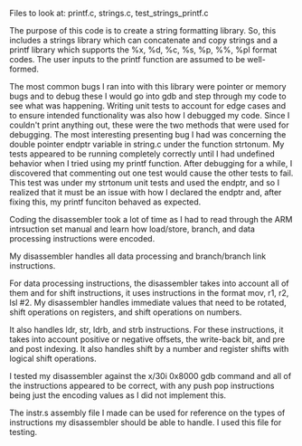 Files to look at: printf.c, strings.c, test_strings_printf.c

The purpose of this code is to create a string formatting library. So, this includes a strings library which can concatenate and copy strings and a printf library which supports the %x, %d, %c, %s, %p, %%, %pI format codes. The user inputs to the printf function are assumed to be well-formed.

The most common bugs I ran into with this library were pointer or memory bugs and to debug these I would go into gdb and step through my code to see what was happening. Writing unit tests to account for edge cases and to ensure intended functionality was also how I debugged my code. Since I couldn't print anything out, these were the two methods that were used for debugging. The most interesting presenting bug I had was concerning the double pointer endptr variable in string.c under the function strtonum. My tests appeared to be running completely correctly until I had undefined behavior when I tried using my printf function. After debugging for a while, I discovered that commenting out one test would cause the other tests to fail. This test was under my strtonum unit tests and used the endptr, and so I realized that it must be an issue with how I declared the endptr and, after fixing this, my printf funciton behaved as expected.

Coding the disassembler took a lot of time as I had to read through the ARM intrsuction set manual and learn how load/store, branch, and data processing instructions were encoded.

My disassembler handles all data processing and branch/branch link instructions. 

For data processing instructions, the disassembler takes into account all of them and for shift
instructions, it uses instructions in the format mov, r1, r2, lsl #2. My disassembler handles
immediate values that need to be rotated, shift operations on registers, and shift operations on
numbers.

It also handles ldr, str, ldrb, and strb instructions. For these instructions, it takes into account
positive or negative offsets, the write-back bit, and pre and post indexing. It also handles shift by
a number and register shifts with logical shift operations. 

I tested my disassembler against the x/30i 0x8000 gdb command and all of the instructions appeared to be correct,
with any push pop instructions being just the encoding values as I did not implement this.

The instr.s assembly file I made can be used for reference on the types of instructions my disassembler should be able to 
handle. I used this file for testing.

